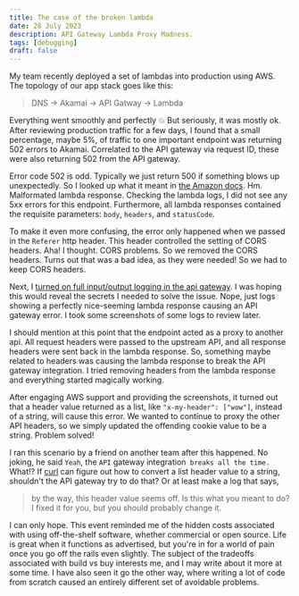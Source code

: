 ```yaml
---
title: The case of the broken lambda
date: 28 July 2023
description: API Gateway Lambda Proxy Madness.
tags: [debugging]
draft: false
---
```


My team recently deployed a set of lambdas into production using AWS. The topology of our app stack goes like this:

> DNS -> Akamai -> API Gatway -> Lambda

Everything went smoothly and perfectly :boom: But seriously, it was mostly ok. After reviewing production traffic for a few days, I found that a small percentage, maybe 5%, of traffic to one important endpoint was returning 502 errors to Akamai. Correlated to the API gateway via request ID, these were also returning 502 from the API gateway.

Error code 502 is odd. Typically we just return 500 if something blows up unexpectedly. So I looked up what it meant in [the Amazon docs](https://docs.aws.amazon.com/apigateway/latest/developerguide/set-up-lambda-proxy-integrations.html#api-gateway-simple-proxy-for-lambda-output-format). Hm. Malformated lambda response. Checking the lambda logs, I did not see any 5xx errors for this endpoint. Furthermore, all lambda responses contained the requisite parameters: `body`, `headers`, and `statusCode`.

To make it even more confusing, the error only happened when we passed in the `Referer` http header. This header controlled the setting of CORS headers. Aha! I thought. CORS problems. So we removed the CORS headers. Turns out that was a bad idea, as they were needed! So we had to keep CORS headers. 

Next, I [turned on full input/output logging in the api gateway](https://docs.aws.amazon.com/apigateway/latest/developerguide/view-cloudwatch-log-events-in-cloudwatch-console.html). I was hoping this would reveal the secrets I needed to solve the issue. Nope, just logs showing a perfectly nice-seeming lambda response causing an API gateway error. I took some screenshots of some logs to review later.

I should mention at this point that the endpoint acted as a proxy to another api. All request headers were passed to the upstream API, and all response headers were sent back in the lambda response. So, something maybe related to headers was causing the lambda response to break the API gateway integration. I tried removing headers from the lambda response and everything started magically working.

After engaging AWS support and providing the screenshots, it turned out that a header value returned as a list, like `"x-my-header": ["wow"]`, instead of a string, will cause this error. We wanted to continue to proxy the other API headers, so we simply updated the offending cookie value to be a string. Problem solved!

I ran this scenario by a friend on another team after this happened. No joking, he said `Yeah`, the `API` gateway integration` breaks all the time.` What!? If [curl](https://curl.se/docs/manpage.html) can figure out how to convert a list header value to a string, shouldn't the API gateway try to do that? Or at least make a log that says, 
> by the way, this header value seems off. Is this what you meant to do? I fixed it for you, but you should probably change it.

I can only hope. This event reminded me of the hidden costs associated with using off-the-shelf software, whether commercial or open source. Life is great when it functions as advertised, but you're in for a world of pain once you go off the rails even slightly. The subject of the tradeoffs associated with build vs buy interests me, and I may write about it more at some time. I have also seen it go the other way, where writing a lot of code from scratch caused an entirely different set of avoidable problems.
